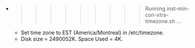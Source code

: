 * >>>>>>>>> Running inst-min-con-xtra-timezone.sh ...
  * Set time zone to EST (America/Montreal) in /etc/timezone.
  * Disk size = 2490052K. Space Used = 4K.
